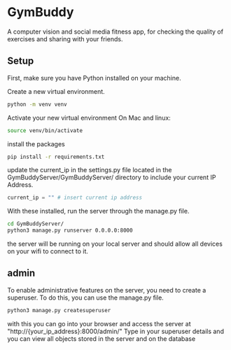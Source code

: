 # GymBuddy

A computer vision and social media fitness app, for checking the quality of exercises and sharing with your friends.

## Setup

First, make sure you have Python installed on your machine.

Create a new virtual environment.

```bash
python -m venv venv
```

Activate your new virtual environment
On Mac and linux:

```bash
source venv/bin/activate
```

install the packages

```bash
pip install -r requirements.txt
```

update the current_ip in the settings.py file located in the GymBuddyServer/GymBuddyServer/ directory to include your current IP Address.

```python
current_ip = "" # insert current ip address
```


With these installed, run the server through the manage.py file.

```bash
cd GymBuddyServer/
python3 manage.py runserver 0.0.0.0:8000
```

the server will be running on your local server and should allow all devices on your wifi to connect to it.

## admin

To enable administrative features on the server, you need to create a superuser. To do this, you can use the manage.py file.

```bash
python3 manage.py createsuperuser
```

with this you can go into your browser and access the server at "http://{your_ip_address}:8000/admin/"
Type in your superuser details and you can view all objects stored in the server and on the database
